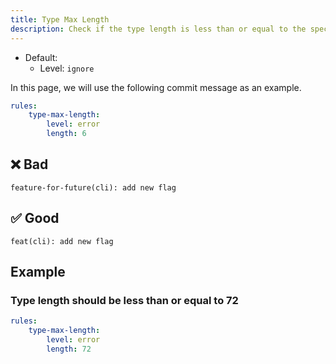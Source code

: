 ```yaml
---
title: Type Max Length
description: Check if the type length is less than or equal to the specified length
---
```


* Default:
  * Level: `ignore`

In this page, we will use the following commit message as an example.

```yaml
rules:
    type-max-length:
        level: error
        length: 6
```

## ❌ Bad

```console
feature-for-future(cli): add new flag
```

## ✅ Good

```console
feat(cli): add new flag
```

## Example

### Type length should be less than or equal to 72

```yaml
rules:
    type-max-length:
        level: error
        length: 72
```
